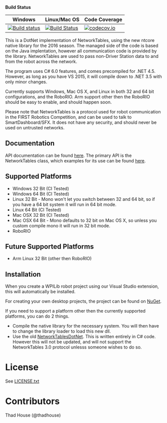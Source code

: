 **Build Status**

| Windows                 |  Linux/Mac OS           | Code Coverage         |
| ------------------------|-------------------------|-----------------------|
| [![Build status][1]][2] | [![Build Status][3]][4] | [![codecov.io][5]][6] |

[1]: https://ci.appveyor.com/api/projects/status/q6e3jxtlavkpuf3p/branch/master?svg=true
[2]: https://ci.appveyor.com/project/robotdotnet/networktablescore/branch/master
[3]: https://travis-ci.org/robotdotnet/NetworkTablesCore.svg?branch=master
[4]: https://travis-ci.org/robotdotnet/NetworkTablesCore
[5]: https://codecov.io/github/robotdotnet/NetworkTablesCore/coverage.svg?branch=master
[6]: https://codecov.io/github/robotdotnet/NetworkTablesCore?branch=master

This is a DotNet implementation of NetworkTables, using the new ntcore native library for the 2016 season. The managed side of the code is based on the Java implentation, however all communication code is provided by the library. NetworkTables are used to pass non-Driver Station data to and from the robot across the network.

The program uses C# 6.0 features, and comes precompiled for .NET 4.5. However, as long as you have VS 2015, it will compile down to .NET 3.5 with only minor changes. 

Currently supports Windows, Mac OS X, and Linux in both 32 and 64 bit configurations, and the RoboRIO. Arm support other then the RoboRIO should be easy to enable, and should happen soon.


Please note that NetworkTables is a protocol used for robot communication in the FIRST Robotics Competition, and can be used to talk to SmartDashboard/SFX. It does not have any security, and should never be used on untrusted networks.

Documentation
-------------
API documentation can be found [here](http://robotdotnet.github.io/Documentation/API/html/G_NetworkTables.htm). The primary API is the NetworkTables class, which examples for its use can be found [here](http://robotdotnet.github.io/Documentation/API/html/T_NetworkTables_NetworkTable.htm).

          
Supported Platforms
-------------------
* Windows 32 Bit (CI Tested)
* Windows 64 Bit (CI Tested)
* Linux 32 Bit - Mono won't let you switch between 32 and 64 bit, so if you have a 64 bit system it will run in 64 bit mode.
* Linux 64 Bit (CI Tested)
* Mac OSX 32 Bit (CI Tested)
* Mac OSX 64 Bit - Mono defaults to 32 bit on Mac OS X, so unless you custom compile mono it will run in 32 bit mode.
* RoboRIO
 
Future Supported Platforms
--------------------------
* Arm Linux 32 Bit (other then RoboRIO)

Installation
------------
When you create a WPILib robot project using our Visual Studio extension, this will automatically be installed.

For creating your own desktop projects, the project can be found on [NuGet](https://www.nuget.org/packages/FRC.NetworkTables). 

If you need to support a platform other then the currently supported platforms, you can do 2 things. 
* Compile the native library for the necessary system. You will then have to change the library loader to load this new dll.
* Use the old [NetworkTablesDotNet](https://github.com/robotdotnet/NetworkTablesDotNet). This is written entirely in C# code. However this will not be updated, and will not support the NetworkTables 3.0 protocol unlesss someone wishes to do so.

License
=======
See [LICENSE.txt](LICENSE.txt)

Contributors
============

Thad House (@thadhouse)
